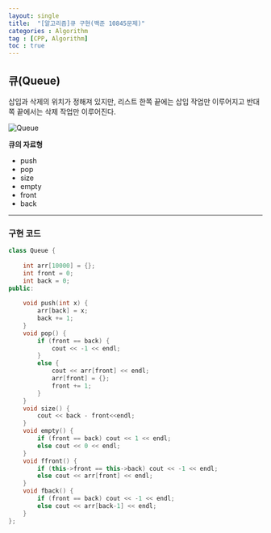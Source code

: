 ```yaml
---
layout: single
title:  "[알고리즘]큐 구현(백준 10845문제)"
categories : Algorithm
tag : [CPP, Algorithm]
toc : true
---
```


## 큐(Queue)

삽입과 삭제의 위치가 정해져 있지만, 리스트 한쪽 끝에는 삽입 작업만 이루어지고 반대쪽 끝에서는 삭제 작업만 이루어진다.

![Queue](https://upload.wikimedia.org/wikipedia/commons/thumb/5/52/Data_Queue.svg/300px-Data_Queue.svg.png)

__큐의 자료형__ 

* push
* pop
* size
* empty
* front
* back

---

### 구현 코드

```c++
class Queue {
	
	int arr[10000] = {};
	int front = 0;
	int back = 0;
public:
	
	void push(int x) {
		arr[back] = x;
		back += 1;
	}
	void pop() {
		if (front == back) {
			cout << -1 << endl;
		}
		else {
			cout << arr[front] << endl;
			arr[front] = {};
			front += 1;
		}
	}
	void size() {
		cout << back - front<<endl;
	}
	void empty() {
		if (front == back) cout << 1 << endl;
		else cout << 0 << endl;
	}
	void ffront() {
		if (this->front == this->back) cout << -1 << endl;
		else cout << arr[front] << endl;
	}
	void fback() {
		if (front == back) cout << -1 << endl;
		else cout << arr[back-1] << endl;
	}
};
```



